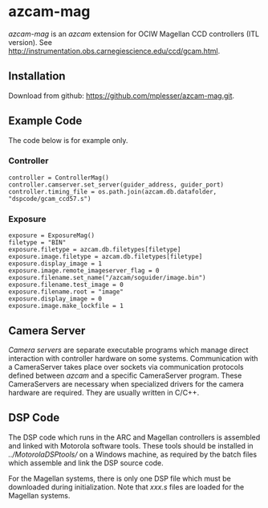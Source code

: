 # azcam-mag

*azcam-mag* is an *azcam* extension for OCIW Magellan CCD controllers (ITL version). See http://instrumentation.obs.carnegiescience.edu/ccd/gcam.html.

## Installation

Download from github: https://github.com/mplesser/azcam-mag.git.

## Example Code

The code below is for example only.

### Controller
    controller = ControllerMag()
    controller.camserver.set_server(guider_address, guider_port)
    controller.timing_file = os.path.join(azcam.db.datafolder, "dspcode/gcam_ccd57.s")

### Exposure
    exposure = ExposureMag()
    filetype = "BIN"
    exposure.filetype = azcam.db.filetypes[filetype]
    exposure.image.filetype = azcam.db.filetypes[filetype]
    exposure.display_image = 1
    exposure.image.remote_imageserver_flag = 0
    exposure.filename.set_name("/azcam/soguider/image.bin")
    exposure.filename.test_image = 0
    exposure.filename.root = "image"
    exposure.display_image = 0
    exposure.image.make_lockfile = 1

## Camera Server
*Camera servers* are separate executable programs which manage direct interaction with 
controller hardware on some systems. Communication with a CameraServer takes place over sockets via 
communication protocols defined between *azcam* and a specific CameraServer program. These 
CameraServers are necessary when specialized drivers for the camera hardware are required.  They are 
usually written in C/C++. 

## DSP Code
The DSP code which runs in the ARC and Magellan controllers is assembled and linked with
Motorola software tools. These tools should be installed in *../MotorolaDSPtools/* on a
Windows machine, as required by the batch files which assemble and link the DSP source code.

For the Magellan systems, there is only one DSP file which must be downloaded during 
initialization. Note that *xxx.s* files are loaded for the Magellan systems.
